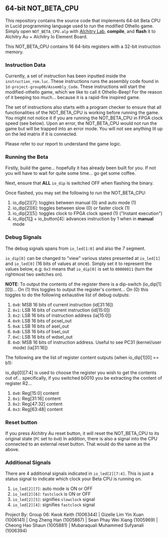 ## 64-bit NOT_BETA_CPU

This repository contains the source code that implements 64-bit Beta CPU in Lucid programming language used to run the modified Othello game. Simply open `NOT_BETA_CPU.alp` with [Alchitry Lab](https://alchitry.com/alchitry-labs), **compile**, and **flash** it to Alchitry Au + Alchitry Io Element Board.

This NOT_BETA_CPU contains 16 64-bits registers with a 32-bit instruction memory.

### Instruction Data

Currently, a set of instruction has been inputted inside the `instruction_rom.luc`. These instructions runs the assembly code found in `1d-project-group06/Assembly_Code`. These instructions will start the modified-othello game, which we like to call it Othello-Beep! For the reason of it beeping too much... because it is a rapid-fire inspired game.

The set of instructions also starts with a program checker to ensure that all functionalities of the NOT_BETA_CPU is working before running the game. You might not notice it if you are running the NOT_BETA_CPU in FPGA clock speed (see below). Upon an error, the NOT_BETA_CPU would not run the game but will be trapped into an error mode. You will not see anything lit up on the led matrix if it is connected.

Please refer to our report to understand the game logic. 

### Running the Beta

Firstly, build the game... hopefully it has already been built for you. If not you will have to wait for quite some time... go get some coffee.

Next, ensure that **ALL** `io_dip` is switched OFF when flashing the binary.

Once flashed, you may set the following to run the NOT_BETA_CPU:

1. io_dip[2][7]: toggles between manual (0) and auto mode (1)
2. io_dip[2][6]: toggles between slow (0) or faster clock (1)
3. io_dip[2][5]: toggles clock to FPGA clock speed (1) ("Instant execution")
4. io_dip[1][3](1) + io_button[4]: advances instruction by 1 when in **manual** mode


### Debug Signals

The debug signals spans from `io_led[1:0]` and also the 7 segment.

`io_dip[0]` can be changed to "view" various states presented at `io_led[1]` and `io_led[0]` (16 bits of values at once). Simply set it to represent the values below, e.g: `0x3` means that `io_dip[0]` is set to `00000011` (turn the rightmost two switches on). 

**NOTE**: To output the contents of the register there is a dip-switch (io_dip[1][0])... On (1) this toggles to output the register's content... On (0) this toggles to do the following exhaustive list of debug outputs:

1. `0x0`: MSB 16 bits of current instruction (id[31:16])
2. `0x1`: LSB 16 bits of current instruction (id[15:0])
3. `0x2`: LSB 16 bits of instruction address (ia[15:0])
4. `0x9`: LSB 16 bits of pcsel_out
5. `0xA`: LSB 16 bits of asel_out
6. `0xB`: LSB 16 bits of bsel_out
7. `0xC`: LSB 16 bits of wdsel_out
8. `0xD`: MSB 16 bits of instruction address. Useful to see PC31 (kernel/user mode) (ia[31:16])

The following are the list of register content outputs (when io_dip[1][0] == b1):

io_dip[0][7:4] is used to choose the register you wish to get the contents out of... specifically, if you switched b0010 you be extracting the content of register R2...

1. `0x0`: Reg[15:0] content
2. `0x1`: Reg[31:16] content
3. `0x2`: Reg[47:32] content
4. `0x3`: Reg[63:48] content

### Reset button

If you press Alchitry Au reset button, it will reset the NOT_BETA_CPU to its original state (`PC` set to `0x0`)
In addition, there is also a signal into the CPU connected to an external reset button. That would do the same as the above. 

### Additional Signals

There are 4 additional signals indicated in `io_led[2][7:4]`. This is just a status signal to indicate which clock your Beta CPU is running on.

1. `io_led[2][7]`: auto mode is ON or OFF
2. `io_led[2][6]`: `fastclock` is ON or OFF
3. `io_led[2][5]`: signifies `slowclock` signal
4. `io_led[2][4]`: signifies `fastclock` signal


Project By:
Group 06: Kwok Keith (1006344) | Gizelle Lim Yin Xuan (1006141) | Ong Zheng Han (1005867) | Sean Phay Wei Xiang (1005969) | Cheong Hao Shaun (1005881) | Mubaraquali Muhammed Sufyanali (1006394)
